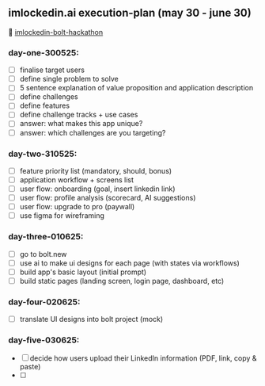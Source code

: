 ## imlockedin.ai execution-plan (may 30 - june 30) <br>
🔗 [imlockedin-bolt-hackathon](https://chatgpt.com/c/6839eed6-2798-8011-af01-9cecb4c35f57) <br>
### day-one-300525:
- [ ] finalise target users
- [ ] define single problem to solve
- [ ] 5 sentence explanation of value proposition and application description
- [ ] define challenges
- [ ] define features
- [ ] define challenge tracks + use cases
- [ ] answer: what makes this app unique?
- [ ] answer: which challenges are you targeting?

### day-two-310525:
- [ ] feature priority list (mandatory, should, bonus)
- [ ] application workflow + screens list
- [ ] user flow: onboarding (goal, insert linkedin link)
- [ ] user flow: profile analysis (scorecard, AI suggestions)
- [ ] user flow: upgrade to pro (paywall)
- [ ] use figma for wireframing

### day-three-010625:
- [ ] go to bolt.new
- [ ] use ai to make ui designs for each page (with states via workflows)
- [ ] build app's basic layout (initial prompt)
- [ ] build static pages (landing screen, login page, dashboard, etc)

### day-four-020625:
- [ ] translate UI designs into bolt project (mock)

### day-five-030625:
- [ ] decide how users upload their LinkedIn information (PDF, link, copy & paste)
- [ ] 

